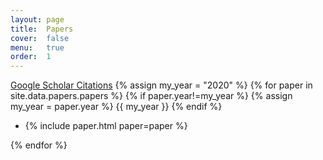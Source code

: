 ```yaml
---
layout: page
title:  Papers
cover:  false
menu:   true
order:  1
---
```

[Google Scholar Citations](https://scholar.google.com/citations?user=fXsHJXkAAAAJ)
{% assign my_year = "2020" %} 
{% for paper in site.data.papers.papers %}
 {% if paper.year!=my_year %}
 {% assign my_year = paper.year %}
 <a>{{ my_year }}</a>
 {% endif %}
 <ul> 
  <li>{% include paper.html paper=paper %}</li>
 </ul>
{% endfor %}
 


